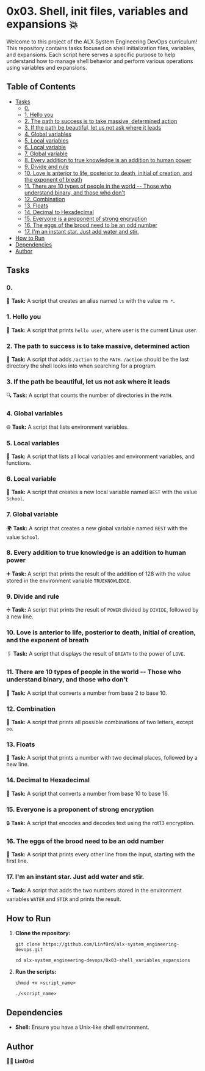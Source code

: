 
# 0x03. Shell, init files, variables and expansions 💥

Welcome to this project of the ALX System Engineering DevOps curriculum! This repository contains tasks focused on shell initialization files, variables, and expansions. Each script here serves a specific purpose to help understand how to manage shell behavior and perform various operations using variables and expansions.

## Table of Contents

-   [Tasks](#tasks)
    -   [0.](#0-o)
    -   [1. Hello you](#1-hello-you)
    -   [2. The path to success is to take massive, determined action](#2-the-path-to-success-is-to-take-massive-determined-action)
    -   [3. If the path be beautiful, let us not ask where it leads](#3-if-the-path-be-beautiful-let-us-not-ask-where-it-leads)
    -   [4. Global variables](#4-global-variables)
    -   [5. Local variables](#5-local-variables)
    -   [6. Local variable](#6-local-variable)
    -   [7. Global variable](#7-global-variable)
    -   [8. Every addition to true knowledge is an addition to human power](#8-every-addition-to-true-knowledge-is-an-addition-to-human-power)
    -   [9. Divide and rule](#9-divide-and-rule)
    -   [10. Love is anterior to life, posterior to death, initial of creation, and the exponent of breath](#10-love-is-anterior-to-life-posterior-to-death-initial-of-creation-and-the-exponent-of-breath)
    -   [11. There are 10 types of people in the world -- Those who understand binary, and those who don't](#11-there-are-10-types-of-people-in-the-world----those-who-understand-binary-and-those-who-dont)
    -   [12. Combination](#12-combination)
    -   [13. Floats](#13-floats)
    -   [14. Decimal to Hexadecimal](#14-decimal-to-hexadecimal)
    -   [15. Everyone is a proponent of strong encryption](#15-everyone-is-a-proponent-of-strong-encryption)
    -   [16. The eggs of the brood need to be an odd number](#16-the-eggs-of-the-brood-need-to-be-an-odd-number)
    -   [17. I'm an instant star. Just add water and stir.](#17-im-an-instant-star-just-add-water-and-stir)
-   [How to Run](#how-to-run)
-   [Dependencies](#dependencies)
-   [Author](#author)

## Tasks

### 0.

🔧 **Task:** A script that creates an alias named `ls` with the value `rm *`.

### 1. Hello you

👋 **Task:** A script that prints `hello user`, where user is the current Linux user.

### 2. The path to success is to take massive, determined action

🔄 **Task:** A script that adds `/action` to the `PATH`. `/action` should be the last directory the shell looks into when searching for a program.

### 3. If the path be beautiful, let us not ask where it leads

🔍 **Task:** A script that counts the number of directories in the `PATH`.

### 4. Global variables

🌐 **Task:** A script that lists environment variables.

### 5. Local variables

📜 **Task:** A script that lists all local variables and environment variables, and functions.

### 6. Local variable

📌 **Task:** A script that creates a new local variable named `BEST` with the value `School`.

### 7. Global variable

🌍 **Task:** A script that creates a new global variable named `BEST` with the value `School`.

### 8. Every addition to true knowledge is an addition to human power

➕ **Task:** A script that prints the result of the addition of 128 with the value stored in the environment variable `TRUEKNOWLEDGE`.

### 9. Divide and rule

➗ **Task:** A script that prints the result of `POWER` divided by `DIVIDE`, followed by a new line.

### 10. Love is anterior to life, posterior to death, initial of creation, and the exponent of breath

🖇️ **Task:** A script that displays the result of `BREATH` to the power of `LOVE`.

### 11. There are 10 types of people in the world -- Those who understand binary, and those who don't

🔢 **Task:** A script that converts a number from base 2 to base 10.

### 12. Combination

🔀 **Task:** A script that prints all possible combinations of two letters, except `oo`.

### 13. Floats

🔢 **Task:** A script that prints a number with two decimal places, followed by a new line.

### 14. Decimal to Hexadecimal

🔄 **Task:** A script that converts a number from base 10 to base 16.

### 15. Everyone is a proponent of strong encryption

🔒 **Task:** A script that encodes and decodes text using the rot13 encryption.

### 16. The eggs of the brood need to be an odd number

🥚 **Task:** A script that prints every other line from the input, starting with the first line.

### 17. I'm an instant star. Just add water and stir.

⭐ **Task:** A script that adds the two numbers stored in the environment variables `WATER` and `STIR` and prints the result.

## How to Run

1.  **Clone the repository:**
    
    `git clone https://github.com/Linf0rd/alx-system_engineering-devops.git`
    
    `cd alx-system_engineering-devops/0x03-shell_variables_expansions` 
    
2.  **Run the scripts:**
    
    `chmod +x <script_name>`
    
    `./<script_name>` 
    

## Dependencies

-   **Shell:**  Ensure you have a Unix-like shell environment.

## Author

👨‍💻 **Linf0rd**